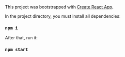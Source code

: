 This project was bootstrapped with [Create React App](https://github.com/facebookincubator/create-react-app).

In the project directory, you must install all dependencies:

### `npm i`

After that, run it: 

### `npm start`


